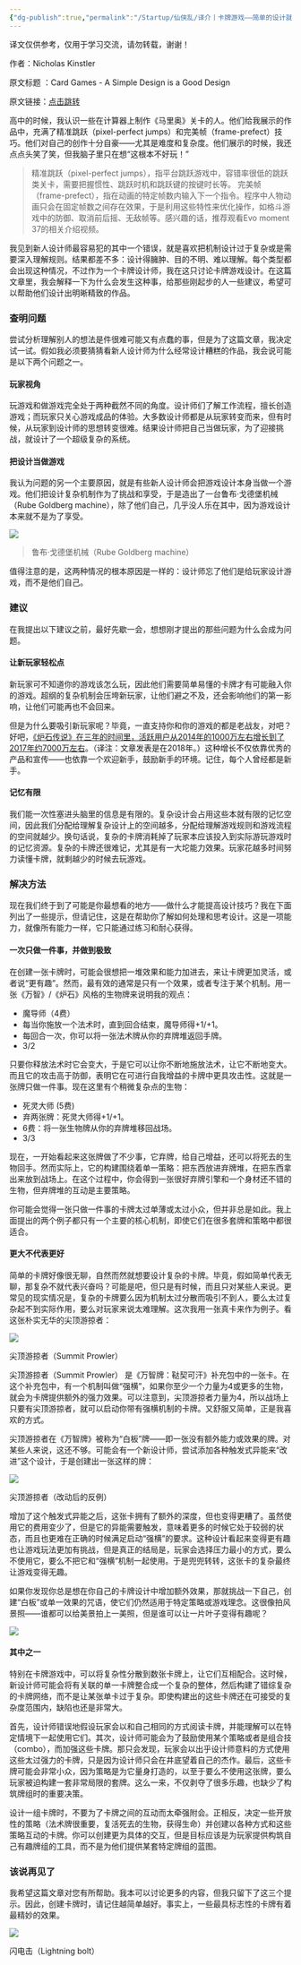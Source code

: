 ```yaml
---
{"dg-publish":true,"permalink":"/Startup/仙侠乱/译介丨卡牌游戏——简单的设计就是好设计/","tags":["Game"],"noteIcon":""}
---
```


译文仅供参考，仅用于学习交流，请勿转载，谢谢！

作者：Nicholas Kinstler

原文标题 ：Card Games - A Simple Design is a Good Design

原文链接：[点击跳转](https://www.gcores.com/link?target=https%3A%2F%2Fwww.gamedeveloper.com%2Fdesign%2Fcard-games---a-simple-design-is-a-good-design)

高中的时候，我认识一些在计算器上制作《马里奥》关卡的人。他们给我展示的作品中，充满了精准跳跃（pixel-perfect jumps）和完美帧（frame-prefect）技巧。他们对自己的创作十分自豪——尤其是难度和复杂度。他们展示的时候，我还点点头笑了笑，但我脑子里只在想“这根本不好玩！”

> 精准跳跃（pixel-perfect jumps），指平台跳跃游戏中，容错率很低的跳跃类关卡，需要把握惯性、跳跃时机和跳跃键的按键时长等。 完美帧（frame-prefect），指在动画的特定帧数内输入下一个指令。程序中人物动画只会在固定帧数之间存在效果，于是利用这些特性来优化操作，如格斗游戏中的防御、取消前后摇、无敌帧等。感兴趣的话，推荐观看Evo moment 37的相关介绍视频。

我见到新人设计师最容易犯的其中一个错误，就是喜欢把机制设计过于复杂或是需要深入理解规则。结果都差不多：设计得臃肿、目的不明、难以理解。每个类型都会出现这种情况，不过作为一个卡牌设计师，我在这只讨论卡牌游戏设计。在这篇文章里，我会解释一下为什么会发生这种事，给那些刚起步的人一些建议，希望可以帮助他们设计出明晰精致的作品。

###  查明问题

尝试分析理解别人的想法是件很难可能又有点蠢的事，但是为了这篇文章，我决定试一试。假如我必须要猜猜看新人设计师为什么经常设计糟糕的作品，我会说可能是以下两个问题之一。

#### 玩家视角

玩游戏和做游戏完全处于两种截然不同的角度。设计师们了解工作流程，擅长创造游戏；而玩家只关心游戏成品的体验。大多数设计师都是从玩家转变而来，但有时候，从玩家到设计师的思想转变很难。结果设计师把自己当做玩家，为了迎接挑战，就设计了一个超级复杂的系统。

#### 把设计当做游戏

我认为问题的另一个主要原因，就是有些新人设计师会把游戏设计本身当做一个游戏。他们把设计复杂机制作为了挑战和享受，于是造出了一台鲁布·戈德堡机械（Rube Goldberg machine），除了他们自己，几乎没人乐在其中，因为游戏设计本来就不是为了享受。


![](https://image.gcores.com/241e6da3-2c9a-4a39-a617-e09d6ec262ec.png?x-oss-process=image/resize,limit_1,m_lfit,w_1400/quality,q_90/format,webp/watermark,image_d2F0ZXJtYXJrLnBuZw,g_se,x_10,y_10)




> 鲁布·戈德堡机械（Rube Goldberg machine）

值得注意的是，这两种情况的根本原因是一样的：设计师忘了他们是给玩家设计游戏，而不是他们自己。

###  建议
在我提出以下建议之前，最好先歇一会，想想刚才提出的那些问题为什么会成为问题。
#### 让新玩家轻松点

新玩家可不知道你的游戏该怎么玩，因此他们需要简单易懂的卡牌才有可能融入你的游戏。超纲的复杂机制会压垮新玩家，让他们避之不及，还会影响他们的第一影响，让他们可能再也不会回来。

但是为什么要吸引新玩家呢？毕竟，一直支持你和你的游戏的都是老战友，对吧？好吧，[《炉石传说》在三年的时间里，活跃用户从2014年的1000万左右增长到了2017年约7000万左右](https://www.gcores.com/link?target=https%3A%2F%2Fwww.statista.com%2Fstatistics%2F323239%2Fnumber-gamers-hearthstone-heroes-warcraft-worldwide%2F)。（译注：文章发表是在2018年。）这种增长不仅依靠优秀的产品和宣传——也依靠一个欢迎新手，鼓励新手的环境。记住，每个人曾经都是新手。

#### 记忆有限

我们能一次性塞进头脑里的信息是有限的。复杂设计会占用这些本就有限的记忆空间，因此我们分配给理解复杂设计上的空间越多，分配给理解游戏规则和游戏流程的空间就越少。换句话说，复杂的卡牌消耗掉了玩家本应该投入到实际游玩游戏时的记忆资源。复杂的卡牌还很难记，尤其是有一大坨能力效果。玩家花越多时间努力读懂卡牌，就剩越少的时候去玩游戏。

###  解决方法

现在我们终于到了可能是你最想看的地方——做什么才能提高设计技巧？我在下面列出了一些提示，但请记住，这是在帮助你了解如何处理和思考设计。这是一项能力，就像所有能力一样，它只能通过练习和耐心获得。

#### 一次只做一件事，并做到极致

在创建一张卡牌时，可能会很想把一堆效果和能力加进去，来让卡牌更加灵活，或者说“更有趣”。然而，最有效的通常是只有一个效果，或者专注于某个机制。用一张《万智》/《炉石》风格的生物牌来说明我的观点：

- 魔导师（4费）
- 每当你施放一个法术时，直到回合结束，魔导师得+1/+1。
- 每回合一次，你可以将一张法术牌从你的弃牌堆返回手牌。
- 3/2
    

只要你释放法术时它会变大，于是它可以让你不断地施放法术，让它不断地变大。而且它的攻击高于防御，表明它在可进行自我增益的卡牌中更具攻击性。这就是一张牌只做一件事。现在这里有个稍微复杂点的生物：

- 死灵大师 (5费)
- 弃两张牌：死灵大师得+1/+1。
- 6费：将一张生物牌从你的弃牌堆移回战场。
- 3/3
    

现在，一开始看起来这张牌做了不少事，它弃牌，给自己增益，还可以将死去的生物回手。然而实际上，它的构建围绕着单一策略：把东西放进弃牌堆，在把东西拿出来放到战场上。在这个过程中，你会得到一张很好弃牌引擎和一个身材还不错的生物，但弃牌堆的互动是主要策略。

你可能会觉得一张只做一件事的卡牌太过单薄或太过小众，但并非总是如此。我上面提出的两个例子都只有一个主要的核心机制，即使它们在很多套牌和策略中都很适合。

#### 更大不代表更好

简单的卡牌好像很无聊，自然而然就想要设计复杂的卡牌。毕竟，假如简单代表无聊，那复杂不就代表兴奋吗？可能是吧，但只是有时候，而且只对某些人来说。更常见的现实情况是，复杂的卡牌要么因为机制太过分散而吸引不到人，要么太过复杂起不到实际作用，要么对玩家来说太难理解。这次我用一张真卡来作为例子。看这张朴实无华的尖顶游掠者：


![](https://image.gcores.com/59f5cae2-f2b3-4ade-9869-e6f40af04d00.png?x-oss-process=image/resize,limit_1,m_lfit,w_1400/quality,q_90/format,webp/watermark,image_d2F0ZXJtYXJrLnBuZw,g_se,x_10,y_10)




尖顶游掠者（Summit Prowler）

尖顶游掠者（Summit Prowler） 是《万智牌：鞑契可汗》补充包中的一张卡。在这个补充包中，有一个机制叫做“强横”，如果你至少一个力量为4或更多的生物，就会为卡牌提供额外的强力效果。可以注意到，尖顶游掠者力量为4，所以战场上只要有尖顶游掠者，就可以启动你带有强横机制的卡牌。又舒服又简单，正是我喜欢的方式。

尖顶游掠者在《万智牌》被称为“白板”牌——即一张没有额外能力或效果的牌。对某些人来说，这还不够。可能会有一个新设计师，尝试添加各种触发式异能来“改进”这个设计，于是创建出一张这样的牌：


![](https://image.gcores.com/5915cf8a-9f4d-4fc0-b181-0aaf27f68e32.png?x-oss-process=image/resize,limit_1,m_lfit,w_1400/quality,q_90/format,webp/watermark,image_d2F0ZXJtYXJrLnBuZw,g_se,x_10,y_10)




尖顶游掠者（改动后的反例）

增加了这个触发式异能之后，这张卡拥有了额外的深度，但也变得更糟了。虽然使用它的费用变少了，但是它的异能需要触发，意味着更多的时候它处于较弱的状态，而且也更难在正确的时候满足启动“强横”的要求。这种设计看起来变得更有趣也让游戏玩法更加有挑战，但是真正的结局是，玩家会选择压力最小的方式，要么不使用它，要么不把它和“强横”机制一起使用。于是兜兜转转，这张卡的复杂最终让游戏变得无趣。

如果你发现你总是想在你自己的卡牌设计中增加额外效果，那就挑战一下自己，创建“白板”或单一效果的咒语，使它们仍然适用于特定策略或游戏理念。这很像拍风景照——谁都可以给美景拍上一美照，但是谁可以让一片叶子变得有趣呢？


![](https://image.gcores.com/dc4b231c-ada0-4554-a4ba-7a92602fee32.jpg?x-oss-process=image/resize,limit_1,m_lfit,w_1400/quality,q_90/format,webp/watermark,image_d2F0ZXJtYXJrLnBuZw,g_se,x_10,y_10)




#### 其中之一

特别在卡牌游戏中，可以将复杂性分散到数张卡牌上，让它们互相配合。这时候，新设计师可能会将有关联的单一卡牌整合成一个复杂的整体，然后构建了错综复杂的卡牌网络，而不是让某张单卡过于复杂。即使构建出的这些卡牌还在可接受的复杂度范围内，缺陷也还是非常大。

首先，设计师错误地假设玩家会以和自己相同的方式阅读卡牌，并能理解可以在特定情境下一起使用它们。其次，设计师可能会为了鼓励使用某个策略或者是组合技（combo），而加强这些卡牌。那只会发现，玩家会以出乎设计师意料的方式使用这些太过强力的卡牌，只是因为设计师只会在井底望着自己的杰作。最后，这些卡牌可能会非常小众，因为策略是为它量身打造的，以至于要么不使用这张牌，要么玩家被迫构建一套非常局限的套牌。这么一来，不仅剥夺了很多乐趣，也缺少了构筑牌组时的重要决策。

设计一组卡牌时，不要为了卡牌之间的互动而太牵强附会。正相反，决定一些开放性的策略（法术牌很重要，复活死去的生物，获得生命）并创建以各种方式和这些策略互动的卡牌。你可以创建更为具体的交互，但是目标应该是为玩家提供构筑自己有趣牌组的工具，而不是为他们提供某套特定牌组的蓝图。

### 该说再见了

我希望这篇文章对您有所帮助。我本可以讨论更多的内容，但我只留下了这三个提示。因此，创建卡牌时，请记住越简单越好。事实上，一些最具标志性的卡牌有着最精妙的效果。


![](https://image.gcores.com/3e8aa666-9131-4747-9f13-80ad9fce9e5f.jpg?x-oss-process=image/resize,limit_1,m_lfit,w_1400/quality,q_90/format,webp/watermark,image_d2F0ZXJtYXJrLnBuZw,g_se,x_10,y_10)



闪电击（Lightning bolt）